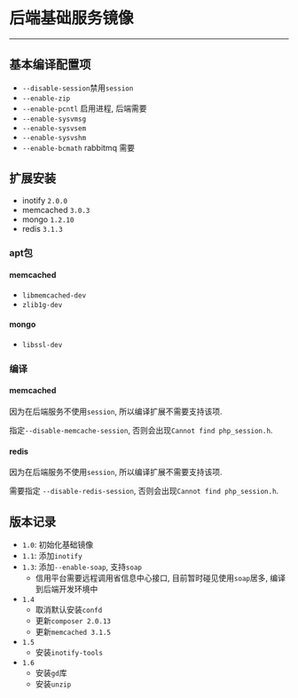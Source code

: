 # 后端基础服务镜像

---

## 基本编译配置项

* `--disable-session`禁用`session`
* `--enable-zip`
* `--enable-pcntl` 启用进程, 后端需要
* `--enable-sysvmsg`
* `--enable-sysvsem`
* `--enable-sysvshm`
* `--enable-bcmath` rabbitmq 需要

## 扩展安装

* inotify `2.0.0`
* memcached `3.0.3`
* mongo `1.2.10`
* redis `3.1.3`

### apt包

#### memcached

* `libmemcached-dev`
* `zlib1g-dev`

#### mongo

* `libssl-dev`

### 编译

#### memcached

因为在后端服务不使用`session`, 所以编译扩展不需要支持该项.

指定`--disable-memcache-session`, 否则会出现`Cannot find php_session.h`.

#### redis

因为在后端服务不使用`session`, 所以编译扩展不需要支持该项.

需要指定 `--disable-redis-session`, 否则会出现`Cannot find php_session.h`.

## 版本记录

* `1.0`: 初始化基础镜像
* `1.1`: 添加`inotify`
* `1.3`: 添加`--enable-soap`, 支持`soap`
	* 信用平台需要远程调用省信息中心接口, 目前暂时碰见使用`soap`居多, 编译到后端开发环境中
* `1.4`
	* 取消默认安装`confd`
	* 更新`composer 2.0.13`
	* 更新`memcached 3.1.5`
* `1.5`
	* 安装`inotify-tools`
* `1.6`
	* 安装`gd`库
	* 安装`unzip`